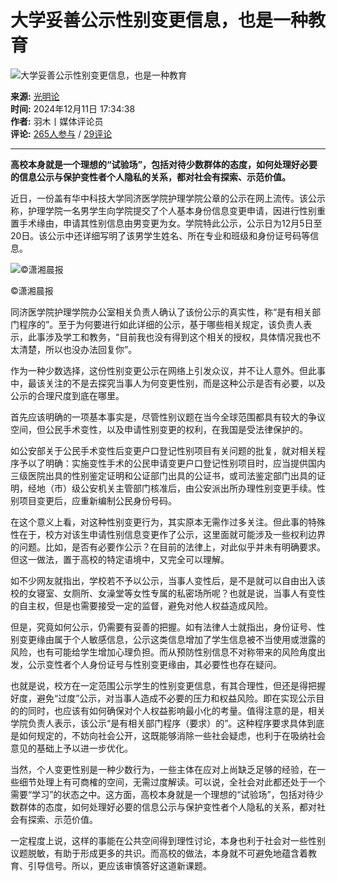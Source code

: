 # 大学妥善公示性别变更信息，也是一种教育

![大学妥善公示性别变更信息，也是一种教育](//d.ifengimg.com/w121_h75_q90/x0.ifengimg.com/res/2024/56BFBDD19B8635E196B3D55F37F361891F3343ED_size5_w400_h40.jpg)

**来源:** [光明论](https://mp.weixin.qq.com/s/tIk3feQGswfJqebXjApx6w)  
**时间:** 2024年12月11日 17:34:38  
**作者:** 羽木丨媒体评论员  
**评论:** [265人参与](//gentie.ifeng.com/c/comment/8fEK5tEBMuh) / [29评论](//gentie.ifeng.com/c/comment/8fEK5tEBMuh)

---

**高校本身就是一个理想的“试验场”，包括对待少数群体的态度，如何处理好必要的信息公示与保护变性者个人隐私的关系，都对社会有探索、示范价值。**

近日，一份盖有华中科技大学同济医学院护理学院公章的公示在网上流传。该公示称，护理学院一名男学生向学院提交了个人基本身份信息变更申请，因进行性别重置手术缘由，申请其性别信息由男变更为女。学院特此公示，公示日为12月5日至20日。该公示中还详细写明了该男学生姓名、所在专业和班级和身份证号码等信息。

![©潇湘晨报](https://x0.ifengimg.com/res/2024/8E344713A434598BDDA1F36D8CF00A83B4BB4865_size36_w640_h743.jpg)

©潇湘晨报

同济医学院护理学院办公室相关负责人确认了该份公示的真实性，称“是有相关部门程序的”。至于为何要进行如此详细的公示，基于哪些相关规定，该负责人表示，此事涉及学工和教务，“目前我也没有得到这个相关的授权，具体情况我也不太清楚，所以也没办法回复你”。

作为一种少数选择，这份性别变更公示在网络上引发众议，并不让人意外。但此事中，最该关注的不是去探究当事人为何变更性别，而是这种公示是否有必要，以及公示的合理尺度到底在哪里。

首先应该明确的一项基本事实是，尽管性别议题在当今全球范围都具有较大的争议空间，但公民手术变性，以及申请性别变更的权利，在我国是受法律保护的。

如公安部关于公民手术变性后变更户口登记性别项目有关问题的批复，就对相关程序予以了明确：实施变性手术的公民申请变更户口登记性别项目时，应当提供国内三级医院出具的性别鉴定证明和公证部门出具的公证书，或司法鉴定部门出具的证明，经地（市）级公安机关主管部门核准后，由公安派出所办理性别变更手续。性别项目变更后，应重新编制公民身份号码。

在这个意义上看，对这种性别变更行为，其实原本无需作过多关注。但此事的特殊性在于，校方对该生申请性别信息变更作了公示，这里面就可能涉及一些权利边界的问题。比如，是否有必要作公示？在目前的法律上，对此似乎并未有明确要求。但这一做法，置于高校的特定语境中，又完全可以理解。

如不少网友就指出，学校若不予以公示，当事人变性后，是不是就可以自由出入该校的女寝室、女厕所、女澡堂等女性专属的私密场所呢？也就是说，当事人有变性的自主权，但是也需要接受一定的监督，避免对他人权益造成风险。

但是，究竟如何公示，仍需要有妥善的把握。如有法律人士就指出，身份证号、性别变更缘由属于个人敏感信息，公示这类信息增加了学生信息被不当使用或泄露的风险，也有可能给学生增加心理负担。而从预防性别信息不对称带来的风险角度出发，公示变性者个人身份证号与性别变更缘由，其必要性也存在疑问。

也就是说，校方在一定范围公示学生的性别变更信息，有其合理性，但还是得把握好度，避免“过度”公示，对当事人造成不必要的压力和权益风险。即在实现公示目的的同时，也应该有如何确保对个人权益影响最小化的考量。值得注意的是，相关学院负责人表示，该公示“是有相关部门程序（要求）的”。这种程序要求具体到底是如何规定的，不妨向社会公开，这既能够消除一些社会疑虑，也利于在吸纳社会意见的基础上予以进一步优化。

当然，个人变更性别是一种少数行为，一些主体在应对上尚缺乏足够的经验，在一些细节处理上有可商榷的空间，无需过度解读。可以说，全社会对此都还处于一个需要“学习”的状态之中。这方面，高校本身就是一个理想的“试验场”，包括对待少数群体的态度，如何处理好必要的信息公示与保护变性者个人隐私的关系，都对社会有探索、示范价值。

一定程度上说，这样的事能在公共空间得到理性讨论，本身也利于社会对一些性别议题脱敏，有助于形成更多的共识。而高校的做法，本身就不可避免地蕴含着教育、引导信号。所以，更应该审慎答好这道新课题。
